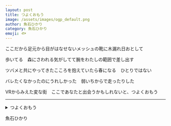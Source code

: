 ```yaml
---
layout: post
title: つよくおもう
image: /assets/images/ogp_default.png
author: 魚石ひかり
category: 魚石ひかり
emoji: 🐟
---
```


<div class="tanka-area"><div class="tanka">
<p>ここだから足元から目がはなせないメッシュの靴に木漏れ日おとして</p>
<p>歩いてる　森にさわれる気がしてて腕をわたしの範囲で差し出す</p>
<p>ツバメと共にやってきたこころを抱えていたら春になる　ひとりではない</p>
<p>バレたくなかったのにうれしかった　弱いちからで走ったりした</p>
<p>VRからみえた変な街　ここであなたと出会うかもしれないと、つよくおもう</p></div></div>

---

<details><summary>つよくおもう</summary>
ここだから足元から目がはなせないメッシュの靴に木漏れ日おとして<br />
歩いてる　森にさわれる気がしてて腕をわたしの範囲で差し出す<br />
ツバメと共にやってきたこころを抱えていたら春になる　ひとりではない<br />
バレたくなかったのにうれしかった　弱いちからで走ったりした<br />
VRからみえた変な街　ここであなたと出会うかもしれないと、つよくおもう<br />
</details>

魚石ひかり
